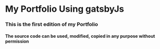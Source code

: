 # My Portfolio Using gatsbyJs

### This is the first edition of my Portfolio 

#### The source code can be used, modified, copied in any purpose without permission
